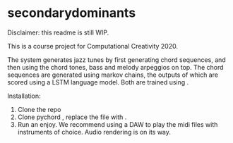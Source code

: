 # secondarydominants
Disclaimer: this readme is still WIP.

This is a course project for Computational Creativity 2020.

The system generates jazz tunes by first generating chord sequences, and then using the chord tones, bass and melody arpeggios on top.
The chord sequences are generated using markov chains, the outputs of which are scored using a LSTM language model. Both are trained using <insert dataset name here>.

Installation:
1. Clone the repo
2. Clone pychord <insert link here>, replace the file <insert filename> with <insert filename>.
3. Run an enjoy. We recommend using a DAW to play the midi files with instruments of choice. Audio rendering is on its way.
  
